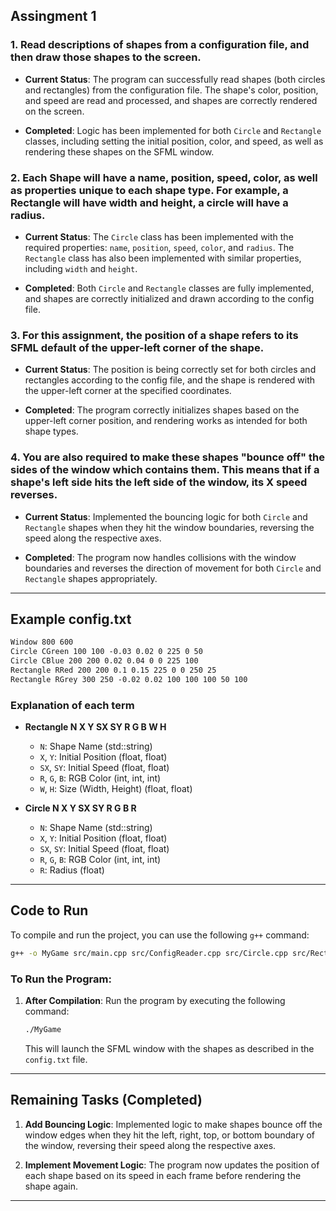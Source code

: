## Assingment 1

### 1. **Read descriptions of shapes from a configuration file, and then draw those shapes to the screen.**

   - **Current Status**: The program can successfully read shapes (both circles and rectangles) from the configuration file. The shape's color, position, and speed are read and processed, and shapes are correctly rendered on the screen.

   - **Completed**: Logic has been implemented for both `Circle` and `Rectangle` classes, including setting the initial position, color, and speed, as well as rendering these shapes on the SFML window.

### 2. **Each Shape will have a name, position, speed, color, as well as properties unique to each shape type. For example, a Rectangle will have width and height, a circle will have a radius.**

   - **Current Status**: The `Circle` class has been implemented with the required properties: `name`, `position`, `speed`, `color`, and `radius`. The `Rectangle` class has also been implemented with similar properties, including `width` and `height`.

   - **Completed**: Both `Circle` and `Rectangle` classes are fully implemented, and shapes are correctly initialized and drawn according to the config file.

### 3. **For this assignment, the position of a shape refers to its SFML default of the upper-left corner of the shape.**

   - **Current Status**: The position is being correctly set for both circles and rectangles according to the config file, and the shape is rendered with the upper-left corner at the specified coordinates.

   - **Completed**: The program correctly initializes shapes based on the upper-left corner position, and rendering works as intended for both shape types.

### 4. **You are also required to make these shapes "bounce off" the sides of the window which contains them. This means that if a shape's left side hits the left side of the window, its X speed reverses.**

   - **Current Status**: Implemented the bouncing logic for both `Circle` and `Rectangle` shapes when they hit the window boundaries, reversing the speed along the respective axes.

   - **Completed**: The program now handles collisions with the window boundaries and reverses the direction of movement for both `Circle` and `Rectangle` shapes appropriately.

---

## Example config.txt

```txt
Window 800 600  
Circle CGreen 100 100 -0.03 0.02 0 225 0 50  
Circle CBlue 200 200 0.02 0.04 0 0 225 100  
Rectangle RRed 200 200 0.1 0.15 225 0 0 250 25  
Rectangle RGrey 300 250 -0.02 0.02 100 100 100 50 100  
```

### Explanation of each term

- **Rectangle N X Y SX SY R G B W H**
  - `N`: Shape Name (std::string)
  - `X`, `Y`: Initial Position (float, float)
  - `SX`, `SY`: Initial Speed (float, float)
  - `R`, `G`, `B`: RGB Color (int, int, int)
  - `W`, `H`: Size (Width, Height) (float, float)

- **Circle N X Y SX SY R G B R**
  - `N`: Shape Name (std::string)
  - `X`, `Y`: Initial Position (float, float)
  - `SX`, `SY`: Initial Speed (float, float)
  - `R`, `G`, `B`: RGB Color (int, int, int)
  - `R`: Radius (float)

---

## Code to Run

To compile and run the project, you can use the following `g++` command:

```bash
g++ -o MyGame src/main.cpp src/ConfigReader.cpp src/Circle.cpp src/Rectangle.cpp src/Shape.cpp -I./include -lsfml-graphics -lsfml-window -lsfml-system
```

### To Run the Program:

1. **After Compilation**: Run the program by executing the following command:

   ```bash
   ./MyGame
   ```

   This will launch the SFML window with the shapes as described in the `config.txt` file.

---

## Remaining Tasks (Completed)

1. **Add Bouncing Logic**: Implemented logic to make shapes bounce off the window edges when they hit the left, right, top, or bottom boundary of the window, reversing their speed along the respective axes.

2. **Implement Movement Logic**: The program now updates the position of each shape based on its speed in each frame before rendering the shape again.

---
